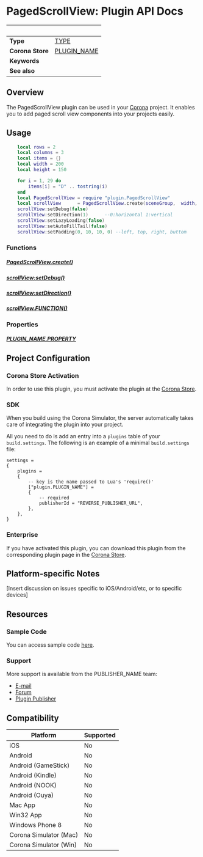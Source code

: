 
# PagedScrollView: Plugin API Docs

|                      | &nbsp; 
| -------------------- | ---------------------------------------------------------------
| __Type__             | [TYPE](http://docs.coronalabs.com/api/type/Library.html)
| __Corona Store__     | [PLUGIN_NAME](http://store.coronalabs.com/plugin/PagedScrollView)
| __Keywords__         | 
| __See also__         | 

## Overview

The PagedScrollView plugin can be used in your [Corona](https://coronalabs.com/products/corona-sdk/) project. It enables you to add paged scroll view components into your projects easily.



## Usage
``````lua
	local rows = 2
	local columns = 3
	local items = {}
	local width = 200
	local height = 150

	for i = 1, 29 do
		items[i] = "D" .. tostring(i)
	end
	local PagedScrollView = require "plugin.PagedScrollView"
	local scrollView      = PagedScrollView.create(sceneGroup,  width, height, rows, columns, #items)
	scrollView:setDebug(false)
	scrollView:setDirection(1)      --0:horizontal 1:vertical 
	scrollView:setLazyLoading(false)
	scrollView:setAutoFillTail(false)
	scrollView:setPadding(0, 10, 10, 0) --left, top, right, buttom


``````
### Functions

##### [PagedScrollView.create()](PagedScrollView.md)

##### [scrollView:setDebug()](printTable.markdown)

##### [scrollView:setDirection()](saveTable.markdown)

##### [scrollView.FUNCTION()](FUNCTION.markdown)


### Properties

##### [PLUGIN_NAME.PROPERTY](PROPERTY.markdown)

## Project Configuration

### Corona Store Activation

In order to use this plugin, you must activate the plugin at the [Corona Store](http://store.coronalabs.com/plugin/PLUGIN_NAME).


### SDK

When you build using the Corona Simulator, the server automatically takes care of integrating the plugin into your project. 

All you need to do is add an entry into a `plugins` table of your `build.settings`. The following is an example of a minimal `build.settings` file:

``````
settings =
{
	plugins =
	{
		-- key is the name passed to Lua's 'require()'
		["plugin.PLUGIN_NAME"] =
		{
			-- required
			publisherId = "REVERSE_PUBLISHER_URL",
		},
	},		
}
``````

### Enterprise

If you have activated this plugin, you can download this plugin from the corresponding plugin page in the [Corona Store](http://store.coronalabs.com/plugin/PLUGIN_NAME).


## Platform-specific Notes

[Insert discussion on issues specific to iOS/Android/etc, or to specific devices]


## Resources

### Sample Code

You can access sample code [here](SAMPLE_CODE_URL).

### Support

More support is available from the PUBLISHER_NAME team:

* [E-mail](mailto://PUBLISHER_CONTACT@PUBLISHER_URL)
* [Forum](http://FORUM_URL)
* [Plugin Publisher](http://PUBLISHER_URL)


## Compatibility

| Platform                     | Supported
| ---------------------------- | ---------------------------- 
| iOS                          | No
| Android                      | No
| Android (GameStick)          | No
| Android (Kindle)             | No
| Android (NOOK)               | No
| Android (Ouya)               | No
| Mac App                      | No
| Win32 App                    | No
| Windows Phone 8              | No
| Corona Simulator (Mac)       | No
| Corona Simulator (Win)       | No

